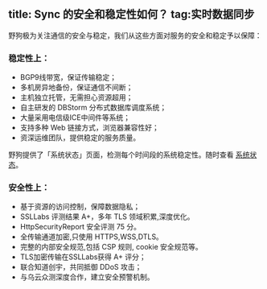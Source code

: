 title: Sync 的安全和稳定性如何？
tag:实时数据同步
---

野狗极为关注通信的安全与稳定，我们从这些方面对服务的安全和稳定予以保障：

### 稳定性上：

- BGP9线带宽，保证传输稳定；
- 多机房异地备份，保证通信不间断；
- 主机独立托管，无需担心资源超用；
- 自主研发的 DBStorm 分布式数据库调度系统；
- 大量采用电信级ICE中间件等系统；
- 支持多种 Web 链接方式，浏览器兼容性好；
- 资深运维团队，提供稳定的服务质量。

野狗提供了「系统状态」页面，检测每个时间段的系统稳定性。随时查看 [系统状态](https://status.wilddog.com/)。


### 安全性上：

- 基于资源的访问控制，保障数据隐私；
- SSLLabs 评测结果 A+，多年 TLS 领域积累,深度优化。
- HttpSecurityReport 安全评测 75 分。
- 全传输通道加密,只使用 HTTPS,WSS,DTLS。
- 完整的内部安全规范,包括 CSP 规则, cookie 安全规范等。- TLS加密传输在SSLLabs获得 A+ 评分；- 联合知道创宇，共同抵御 DDoS 攻击；- 与乌云众测深度合作，建立安全预警机制。

